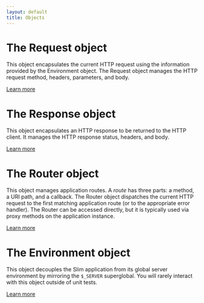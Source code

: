 ```yaml
---
layout: default
title: Objects
---
```


# The Request object

This object encapsulates the current HTTP request using the information provided by the Environment object. The Request object manages the HTTP request method, headers, parameters, and body.

[Learn more](request)

# The Response object

This object encapsulates an HTTP response to be returned to the HTTP client. It manages the HTTP response status, headers, and body.

[Learn more](response)

# The Router object

This object manages application routes. A _route_ has three parts: a method, a URI path, and a callback. The Router object dispatches the current HTTP request to the first matching application route (or to the appropriate error handler). The Router can be accessed directly, but it is typically used via proxy methods on the application instance.

[Learn more](router)

# The Environment object

This object decouples the Slim application from its global server environment by mirroring the `$_SERVER` superglobal. You will rarely interact with this object outside of unit tests.

[Learn more](environment)
